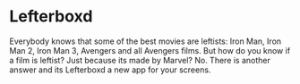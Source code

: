 # Lefterboxd
Everybody knows that some of the best movies are leftists: Iron Man, Iron Man 2, Iron Man 3, Avengers and all Avengers films. But how do you know if a film is leftist? Just because its made by Marvel? No. There is another answer and its Lefterboxd a new app for your screens.
